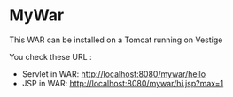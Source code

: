 # MyWar

This WAR can be installed on a Tomcat running on Vestige

You check these URL :

- Servlet in WAR: <http://localhost:8080/mywar/hello>
- JSP in WAR: <http://localhost:8080/mywar/hi.jsp?max=1>


